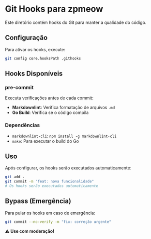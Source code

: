 # Git Hooks para zpmeow

Este diretório contém hooks do Git para manter a qualidade do código.

## Configuração

Para ativar os hooks, execute:

```bash
git config core.hooksPath .githooks
```

## Hooks Disponíveis

### pre-commit

Executa verificações antes de cada commit:

- **Markdownlint**: Verifica formatação de arquivos `.md`
- **Go Build**: Verifica se o código compila

### Dependências

- `markdownlint-cli`: `npm install -g markdownlint-cli`
- `make`: Para executar o build do Go

## Uso

Após configurar, os hooks serão executados automaticamente:

```bash
git add .
git commit -m "feat: nova funcionalidade"
# Os hooks serão executados automaticamente
```

## Bypass (Emergência)

Para pular os hooks em caso de emergência:

```bash
git commit --no-verify -m "fix: correção urgente"
```

**⚠️ Use com moderação!**
